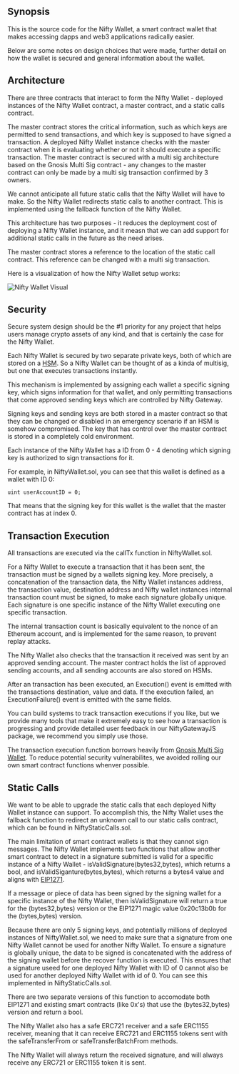 ## Synopsis

This is the source code for the Nifty Wallet, a smart contract wallet that makes accessing dapps and web3 applications radically easier.

Below are some notes on design choices that were made, further detail on how the wallet is secured and general information about the wallet.

## Architecture

There are three contracts that interact to form the Nifty Wallet - deployed instances of the Nifty Wallet contract, a master contract, and a static calls contract.

The master contract stores the critical information, such as which keys are permitted to send transactions, and which key is supposed to have signed a transaction. A deployed Nifty Wallet instance checks with the master contract when it is evaluating whether or not it should execute a specific transaction. The master contract is secured with a multi sig architecture based on the Gnosis Multi Sig contract - any changes to the master contract can only be made by a multi sig transaction confirmed by 3 owners.

We cannot anticipate all future static calls that the Nifty Wallet will have to make. So the Nifty Wallet redirects static calls to another contract. This is implemented using the fallback function of the Nifty Wallet.

This architecture has two purposes - it reduces the deployment cost of deploying a Nifty Wallet instance, and it measn that we can add support for additional static calls in the future as the need arises. 

The master contract stores a reference to the location of the static call contract. This reference can be changed with a multi sig transaction.

Here is a visualization of how the Nifty Wallet setup works:

![Nifty Wallet Visual](https://s3-us-west-1.amazonaws.com/nftgimagebucket/Screen+Shot+2019-04-20+at+3.30.53+PM.png
 "Nifty Wallet Visual")
 
## Security

Secure system design should be the #1 priority for any project that helps users manage crypto assets of any kind, and that is certainly the case for the Nifty Wallet.

Each Nifty Wallet is secured by two separate private keys, both of which are stored on a [HSM](https://en.wikipedia.org/wiki/Hardware_security_module). So a Nifty Wallet can be thought of as a kinda of multisig, but one that executes transactions instantly.

This mechanism is implemented by assigning each wallet a specific signing key, which signs information for that wallet, and only permitting transactions that come approved sending keys which are controlled by Nifty Gateway.

Signing keys and sending keys are both stored in a master contract so that they can be changed or disabled in an emergency scenario if an HSM is somehow compromised. The key that has control over the master contract is stored in a completely cold environment. 

Each instance of the Nifty Wallet has a ID from 0 - 4 denoting which signing key is authorized to sign transactions for it.

For example, in NiftyWallet.sol, you can see that this wallet is defined as a wallet with ID 0:
```
uint userAccountID = 0;
```

That means that the signing key for this wallet is the wallet that the master contract has at index 0.

## Transaction Execution

All transactions are executed via the callTx function in NiftyWallet.sol.

For a Nifty Wallet to execute a transaction that it has been sent, the transaction must be signed by a wallets signing key. More precisely, a concatenation of the transaction data, the Nifty Wallet instances address, the transaction value, destination address and Nifty wallet instances internal transaction count must be signed, to make each signature globally unique. Each signature is one specific instance of the Nifty Wallet executing one specific transaction. 

The internal transaction count is basically equivalent to the nonce of an Ethereum account, and is implemented for the same reason, to prevent replay attacks. 

The Nifty Wallet also checks that the transaction it received was sent by an approved sending account. The master contract holds the list of approved sending accounts, and all sending accounts are also stored on HSMs.

After an transaction has been executed, an Execution() event is emitted with the transactions destination, value and data. If the execution failed, an ExecutionFailure() event is emitted with the same fields.

You can build systems to track transaction executions if you like, but we provide many tools that make it extremely easy to see how a transaction is progressing and provide detailed user feedback in our NiftyGatewayJS package, we recommend you simply use those.

The transaction execution function borrows heavily from [Gnosis Multi Sig Wallet](https://github.com/gnosis/MultiSigWallet/blob/master/contracts/MultiSigWallet.sol). To reduce potential security vulnerabilites, we avoided rolling our own smart contract functions whenver possible.

## Static Calls

We want to be able to upgrade the static calls that each deployed Nifty Wallet instance can support. To accomplish this, the Nifty Wallet uses the fallback function to redirect an unknown call to our static calls contract, which can be found in NiftyStaticCalls.sol.

The main limitation of smart contract wallets is that they cannot sign messages. The Nifty Wallet implements two functions that allow another smart contract to detect in a signature submitted is valid for a specific instance of a Nifty Wallet - isValidSignature(bytes32,bytes), which returns a bool, and isValidSiganture(bytes,bytes), which returns a bytes4 value and aligns with [EIP1271](https://github.com/ethereum/EIPs/blob/master/EIPS/eip-1271.md).

If a message or piece of data has been signed by the signing wallet for a specific instance of the Nifty Wallet, then isValidSignature will return a true for the (bytes32,bytes) version or the EIP1271 magic value 0x20c13b0b for the (bytes,bytes) version.

Because there are only 5 signing keys, and potentially millions of deployed instances of NiftyWallet.sol, we need to make sure that a signature from one Nifty Wallet cannot be used for another Nifty Wallet. To ensure a signature is globally unique, the data to be signed is concatenated with the address of the signing wallet before the recover function is executed. This ensures that a signature useed for one deployed Nifty Wallet with ID of 0 cannot also be used for another deployed Nifty Wallet with id of 0. You can see this implemented in NiftyStaticCalls.sol.

There are two separate versions of this function to accomodate both EIP1271 and existing smart contracts (like 0x's) that use the (bytes32,bytes) version and return a bool.

The Nifty Wallet also has a safe ERC721 receiver and a safe ERC1155 receiver, meaning that it can receive ERC721 and ERC1155 tokens sent with the safeTransferFrom or safeTransferBatchFrom methods.

The Nifty Wallet will always return the received signature, and will always receive any ERC721 or ERC1155 token it is sent.


